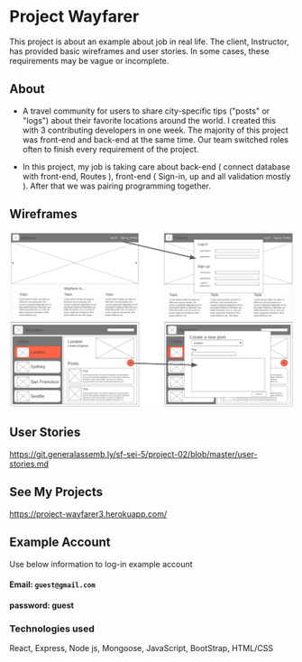# Project Wayfarer
This project is about an example about job in real life. The client, Instructor, has provided basic wireframes and user stories. In some cases, these requirements may be vague or incomplete.

## About
- A travel community for users to share city-specific tips ("posts" or "logs") about their favorite locations around the world. I created this with 3 contributing developers in one week. The majority of this project was front-end and back-end at the same time. Our team switched roles often to finish every requirement of the project. 

- In this project, my job is taking care about back-end ( connect database with front-end, Routes ), front-end ( Sign-in, up and all validation mostly ). After that we was pairing programming together.

## Wireframes
<img src="public/wireframes.png" width=600 height=auto>

## User Stories
https://git.generalassemb.ly/sf-sei-5/project-02/blob/master/user-stories.md


## See My Projects
https://project-wayfarer3.herokuapp.com/

## Example Account
Use below information to log-in example account

#### Email: ```guest@gmail.com```
#### password: guest

### Technologies used
React, Express, Node js, Mongoose, JavaScript, BootStrap, HTML/CSS
